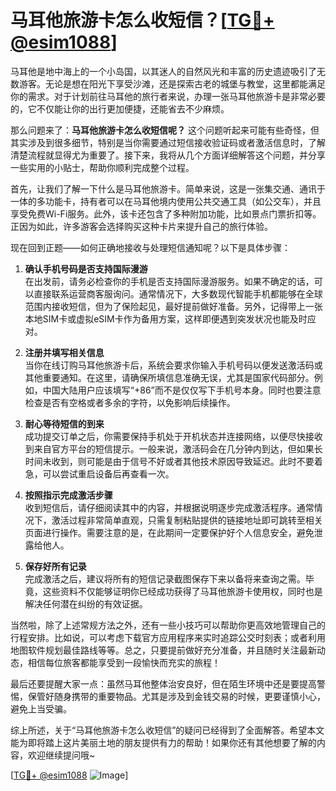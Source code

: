 # 马耳他旅游卡怎么收短信？[[TG💪+ @esim1088](https://t.me/s/esim1088)]

马耳他是地中海上的一个小岛国，以其迷人的自然风光和丰富的历史遗迹吸引了无数游客。无论是想在阳光下享受沙滩，还是探索古老的城堡与教堂，这里都能满足你的需求。对于计划前往马耳他的旅行者来说，办理一张马耳他旅游卡是非常必要的，它不仅能让你的出行更加便捷，还能省去不少麻烦。

那么问题来了：**马耳他旅游卡怎么收短信呢？** 这个问题听起来可能有些奇怪，但其实涉及到很多细节，特别是当你需要通过短信接收验证码或者激活信息时，了解清楚流程就显得尤为重要了。接下来，我将从几个方面详细解答这个问题，并分享一些实用的小贴士，帮助你顺利完成整个过程。

首先，让我们了解一下什么是马耳他旅游卡。简单来说，这是一张集交通、通讯于一体的多功能卡，持有者可以在马耳他境内使用公共交通工具（如公交车），并且享受免费Wi-Fi服务。此外，该卡还包含了多种附加功能，比如景点门票折扣等。正因为如此，许多游客会选择购买这种卡片来提升自己的旅行体验。

现在回到正题——如何正确地接收与处理短信通知呢？以下是具体步骤：

1. **确认手机号码是否支持国际漫游**  
   在出发前，请务必检查你的手机是否支持国际漫游服务。如果不确定的话，可以直接联系运营商客服询问。通常情况下，大多数现代智能手机都能够在全球范围内接收短信，但为了保险起见，最好提前做好准备。另外，记得带上一张本地SIM卡或虚拟eSIM卡作为备用方案，这样即便遇到突发状况也能及时应对。

2. **注册并填写相关信息**  
   当你在线订购马耳他旅游卡后，系统会要求你输入手机号码以便发送激活码或其他重要通知。在这里，请确保所填信息准确无误，尤其是国家代码部分。例如，中国大陆用户应该填写“+86”而不是仅仅写下手机号本身。同时也要注意检查是否有空格或者多余的字符，以免影响后续操作。

3. **耐心等待短信的到来**  
   成功提交订单之后，你需要保持手机处于开机状态并连接网络，以便尽快接收到来自官方平台的短信提示。一般来说，激活码会在几分钟内到达，但如果长时间未收到，则可能是由于信号不好或者其他技术原因导致延迟。此时不要着急，可以尝试重启设备后再查看一次。

4. **按照指示完成激活步骤**  
   收到短信后，请仔细阅读其中的内容，并根据说明逐步完成激活程序。通常情况下，激活过程非常简单直观，只需复制粘贴提供的链接地址即可跳转至相关页面进行操作。需要注意的是，在此期间一定要保护好个人信息安全，避免泄露给他人。

5. **保存好所有记录**  
   完成激活之后，建议将所有的短信记录截图保存下来以备将来查询之需。毕竟，这些资料不仅能够证明你已经成功获得了马耳他旅游卡使用权，同时也是解决任何潜在纠纷的有效证据。

当然啦，除了上述常规方法之外，还有一些小技巧可以帮助你更高效地管理自己的行程安排。比如说，可以考虑下载官方应用程序来实时追踪公交时刻表；或者利用地图软件规划最佳路线等等。总之，只要提前做好充分准备，并且随时关注最新动态，相信每位旅客都能享受到一段愉快而充实的旅程！

最后还要提醒大家一点：虽然马耳他整体治安良好，但在陌生环境中还是要提高警惕，保管好随身携带的重要物品。尤其是涉及到金钱交易的时候，更要谨慎小心，避免上当受骗。

综上所述，关于“马耳他旅游卡怎么收短信”的疑问已经得到了全面解答。希望本文能为即将踏上这片美丽土地的朋友提供有力的帮助！如果你还有其他想要了解的内容，欢迎继续提问哦~

[[TG💪+ @esim1088](https://t.me/s/esim1088) ![Image](https://i.postimg.cc/4NQfJmqS/Snipaste-2025-05-13-00-14-12.png)]